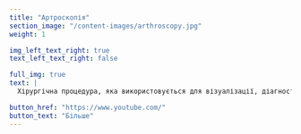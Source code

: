 ```yaml
---
title: "Артроскопія"
section_image: "/content-images/arthroscopy.jpg"
weight: 1

img_left_text_right: true
text_left_text_right: false

full_img: true
text: |
  Хірургічна процедура, яка використовується для візуалізації, діагностики і лікування патологій суглобів.

button_href: "https://www.youtube.com/"
button_text: "Більше"
---
```



